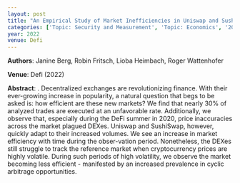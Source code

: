 ```yaml
---
layout: post
title: "An Empirical Study of Market Inefficiencies in Uniswap and SushiSwap"
categories: ['Topic: Security and Measurement', 'Topic: Economics', '2022', 'Venue: Defi']
year: 2022
venue: Defi
---
```

**Authors**: Janine Berg, Robin Fritsch, Lioba Heimbach, Roger Wattenhofer

**Venue**: Defi (2022)

**Abstract**: . Decentralized exchanges are revolutionizing finance. With their ever-growing increase in popularity, a natural question that begs to be asked is: how efficient are these new markets? We find that nearly 30% of analyzed trades are executed at an unfavorable rate. Additionally, we observe that, especially during the DeFi summer in 2020, price inaccuracies across the market plagued DEXes. Uniswap and SushiSwap, however, quickly adapt to their increased volumes. We see an increase in market efficiency with time during the obser-vation period. Nonetheless, the DEXes still struggle to track the reference market when cryptocurrency prices are highly volatile. During such periods of high volatility, we observe the market becoming less efficient - manifested by an increased prevalence in cyclic arbitrage opportunities.
